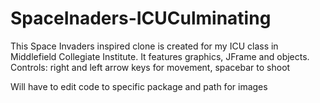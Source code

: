 # SpaceInaders-ICUCulminating
This Space Invaders inspired clone is created for my ICU class in Middlefield Collegiate Institute. It features graphics, JFrame and objects. Controls: right and left arrow keys for movement, spacebar to shoot 

Will have to edit code to specific package and path for images

